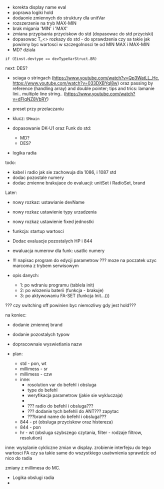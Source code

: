 - korekta display name eval
- poprawa logiki hold
- dodaonie zmiennych do struktury dla unitVar
- rozszerzenie na tryb MAX-MIN
- brak migania 'MIN' i 'MAX'
- zmiana przypisania przyciskow do std (dopasowac do std przyciski)
- dopasowac T_<> rozkazy do std - do sprawdzenia czy sa takie jak powinny byc wartosci w szczegolnosci te od MIN MAX i MAX-MIN
- MD? dziala


`if (Einst.devtype == devTypeVarStruct.BR)`



next:
DES?
- sciaga o stringach (https://www.youtube.com/watch?v=Qp3WatLL_Hc, https://www.youtube.com/watch?v=033DXBYql8w) oraz passing by reference (handling array) and double pointer; tips and trics: lamanie lini.. multiple line string.. (https://www.youtube.com/watch?v=dFIqNZ8VbRY)
- preset przy przelaczaniu
- klucz:  `SMmain`
- dopasowanie DK-U1 oraz Funk do std:
	- MD?
	- DES?
		
- logika radia

todo:
- kabel i radio jak sie zachowuja dla 1086, i 1087 std
- dodac pozostale numery
- dodac zmienne brakujace do evaluacji: unitSet i RadioSet, brand

Later:
- nowy rozkaz: ustawianie devName
- nowy rozkaz ustawienie typy urzadzenia
- nowy rozkaz ustawienie fixed jednostki
- funkcja: startup wartosci 
- Dodac evaluacje pozostalych HP i 844
- ewaluacja numerow dla funk: usatlic numery
- !!! napisac program do edycji parametrow ??? moze na poczatek uzyc marcoma z trybem serwisowym

- opis danych:
	- 1: po wdraniu programu (tablela init)
	- 2: po wlozeniu  baterii (funkcja - brakuje)
	- 3: po aktywowaniu FA-SET (funkcja Init...())

??? czy switching off powinien byc niemozliwy gdy jest hold???

na koniec:
- dodanie zmiennej brand
- dodanie pozostalych typow
- dopracownaie wyswietlania nazw

- plan:
	- std - pon, wt
	- millimess - sr
	- millimess - czw
	- inne:
		- rosolution var do befehl i obsluga
		- type do befehl
		- weryfikacja parametrow (jakie sie wykluczaja)
		- 
		- ??? radio do befehl i obsluga???
		- ??? dodanie tych befehli do ANT??? zapytac
		- ???brand name do befehl i obsluga???
	- 844 - pt (obsluga przyciskow oraz histereza)
	- 844 - pon
	- hr - wt (obsluga szybszego czytania, filter - rodzaje filtrow, resolution)

inne:
wysylanie cykliczne zmian w display.
zrobienie interfejsu do tego
wartosci FA czy sa takie same do wszystkiego
usatwnienia sprawdzic od nico do radia

zmiany z millimesa do MC.
- Logika obslugi radia
- 
